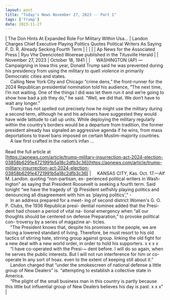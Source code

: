 ```yaml
---
layout: post
title: "Today's News November 27, 2023 -- Part 1"
tags: ['Trump']
date: 2023-11-27
---
```


| The Don Hints At Expanded Role For Military Within Usa... | Landon Charges Chief Executive Playing Politics   Quotes Political Writers As Saying F. D. R. Already Secking Fourth Term |
|  |  |
| Ap News for the Associated Press | Ryu Vhe Deencioted Woereae published in the Titusville Herald |
| November 27, 2023 | October 18, 1941 |
| &nbsp;&nbsp;&nbsp;&nbsp;WASHINGTON (AP) — Campaigning in Iowa this year, Donald Trump said he was prevented during his presidency from using the military to quell violence in primarily Democratic cities and states.<br>&nbsp;&nbsp;&nbsp;&nbsp;Calling New York City and Chicago “crime dens,” the front-runner for the 2024 Republican presidential nomination told his audience, “The next time, I’m not waiting. One of the things I did was let them run it and we’re going to show how bad a job they do,” he said. “Well, we did that. We don’t have to wait any longer.”<br>&nbsp;&nbsp;&nbsp;&nbsp;Trump has not spelled out precisely how he might use the military during a second term, although he and his advisers have suggested they would have wide latitude to call up units. While deploying the military regularly within the country’s borders would be a departure from tradition, the former president already has signaled an aggressive agenda if he wins, from mass deportations to travel bans imposed on certain Muslim-majority countries.<br>&nbsp;&nbsp;&nbsp;&nbsp;A law first crafted in the nation’s infan ...<br><br>Read the full article at<br>[https://apnews.com/article/trump-military-insurrection-act-2024-election-03858b6291e4721991b5a18c2dfb3c36](https://apnews.com/article/trump-military-insurrection-act-2024-election-03858b6291e4721991b5a18c2dfb3c36) | &nbsp;&nbsp;&nbsp;&nbsp;KANSAS CITY, Kas. Oct. 17.—Alf   M. Landon. quoting “non-partisan, ex- perienced political writers in Wash- ington” as saying that President Roosevelt is seeking a fourth term. Said tonight “we have the tragedy of '@ President selfishly playing politics and denouncing all disagreement with   him as ‘playing politics',” -<br>&nbsp;&nbsp;&nbsp;&nbsp;In an address prepared for a meet- ing of second district Women's G. O. P. Clubs, the 1936 Republicai presi- dential nominee added that the Presi- dent had chosen a period of vital na- tional emergency when “all our thoughts should be centered on defense Preparation,” to provoke political con- troversy by a series of magazine ar- ticles.<br>&nbsp;&nbsp;&nbsp;&nbsp;“The President knows that, despite his promises to the people, we are facing a lowered standard of living. Therefore, be must resort to his old tactics of stirring hate, stirring group against group. linking the old fight for a new deal with a new world order, in order to hold his supporters. x x x x<br>&nbsp;&nbsp;&nbsp;&nbsp;“I have co-operated with the Presi-~ dent before. I will do so again, when he serves the public interests. But I will not run interference for him or co-operate In any sort of hoax. even to the extent of keeping still about it.”<br>&nbsp;&nbsp;&nbsp;&nbsp;Landon charged that “under the smokescreen of national defense a little group of New Dealers” is. “attempting to establish a collective state in America.<br>&nbsp;&nbsp;&nbsp;&nbsp;“Phe plight of the small business man in this country is partly because this little but influential group of New Dealers believes his day is past. x x x"  |